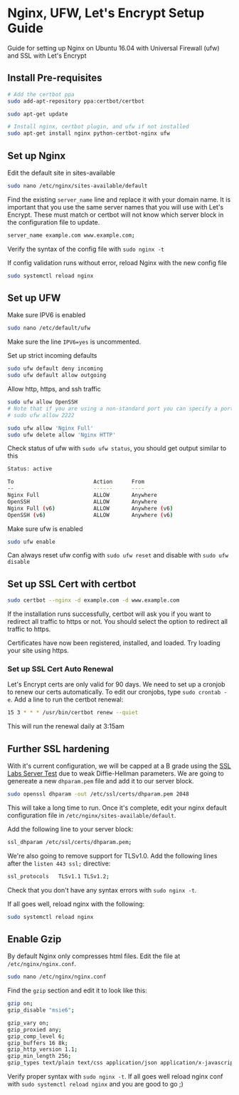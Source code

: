 # Nginx, UFW, Let's Encrypt Setup Guide

Guide for setting up Nginx on Ubuntu 16.04 with Universal Firewall (ufw) and SSL with Let's Encrypt


## Install Pre-requisites

```bash
# Add the certbot ppa
sudo add-apt-repository ppa:certbot/certbot

sudo apt-get update

# Install nginx, certbot plugin, and ufw if not installed
sudo apt-get install nginx python-certbot-nginx ufw
```

## Set up Nginx

Edit the default site in sites-available

```bash
sudo nano /etc/nginx/sites-available/default
```

Find the existing `server_name` line and replace it with your domain name. It is important that you use the same server names that you will use with Let's Encrypt. These must match or certbot will not know which server block in the configuration file to update.

```bash
server_name example.com www.example.com;
```

Verify the syntax of the config file with `sudo nginx -t`

If config validation runs without error, reload Nginx with the new config file

```bash
sudo systemctl reload nginx
```

## Set up UFW

Make sure IPV6 is enabled

```bash
sudo nano /etc/default/ufw
```

Make sure the line `IPV6=yes` is uncommented.

Set up strict incoming defaults

```bash
sudo ufw default deny incoming
sudo ufw default allow outgoing
```

Allow http, https, and ssh traffic
```bash
sudo ufw allow OpenSSH
# Note that if you are using a non-standard port you can specify a port number
# sudo ufw allow 2222

sudo ufw allow 'Nginx Full'
sudo ufw delete allow 'Nginx HTTP'
```

Check status of ufw with `sudo ufw status`, you should get output similar to this

```bash
Status: active

To                         Action      From
--                         ------      ----
Nginx Full                 ALLOW       Anywhere
OpenSSH                    ALLOW       Anywhere
Nginx Full (v6)            ALLOW       Anywhere (v6)
OpenSSH (v6)               ALLOW       Anywhere (v6)
```

Make sure ufw is enabled
```bash
sudo ufw enable
```

Can always reset ufw config with `sudo ufw reset` and disable with `sudo ufw disable`

## Set up SSL Cert with certbot

```bash
sudo certbot --nginx -d example.com -d www.example.com
```

If the installation runs successfully, certbot will ask you if you want to redirect all traffic to https or not. You should select the option to redirect all traffic to https.

Certificates have now been registered, installed, and loaded. Try loading your site using https.

### Set up SSL Cert Auto Renewal

Let's Encrypt certs are only valid for 90 days. We need to set up a cronjob to renew our certs automatically. To edit our cronjobs, type `sudo crontab -e`. Add a line to run the certbot renewal:

```bash
15 3 * * * /usr/bin/certbot renew --quiet
```

This will run the renewal daily at 3:15am

## Further SSL hardening

With it's current configuration, we will be capped at a B grade using the [SSL Labs Server Test](https://www.ssllabs.com/ssltest/) due to weak Diffie-Hellman parameters. We are going to genereate a new `dhparam.pem` file and add it to our server block.

```bash
sudo openssl dhparam -out /etc/ssl/certs/dhparam.pem 2048
```

This will take a long time to run. Once it's complete, edit your nginx default configuration file in `/etc/nginx/sites-available/default`.

Add the following line to your server block:

```bash
ssl_dhparam /etc/ssl/certs/dhparam.pem;
```

We're also going to remove support for TLSv1.0. Add the following lines after the `listen 443 ssl;` directive:

```bash
ssl_protocols 	TLSv1.1 TLSv1.2;
```

Check that you don't have any syntax errors with `sudo nginx -t`.

If all goes well, reload nginx with the following:

```bash
sudo systemctl reload nginx
```


## Enable Gzip

By default Nginx only compresses html files. Edit the file at `/etc/nginx/nginx.conf`.

```bash
sudo nano /etc/nginx/nginx.conf
```

Find the `gzip` section and edit it to look like this:

```bash
gzip on;
gzip_disable "msie6";

gzip_vary on;
gzip_proxied any;
gzip_comp_level 6;
gzip_buffers 16 8k;
gzip_http_version 1.1;
gzip_min_length 256;
gzip_types text/plain text/css application/json application/x-javascript text/xml application/xml application/xml+rss text/javascript image/svg+xml image/x-icon;
```

Verify proper syntax with `sudo nginx -t`. If all goes well reload nginx conf with `sudo systemctl reload nginx` and you are good to go ;)
